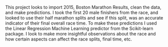 This project looks to import 2015, Boston Marathon Results, clean the data, and make predictions. I took the first 20 male finishers from the race, and looked to use their half marathon splits and see if this split, was an accurate indicator of their final overall race time. To make these predictions I used the Linear Regression Machine Learning predictor from the Scikit-learn package. I look to make more insightful observations about the race and how certain aspects can affect the race splits, final time, etc. 
